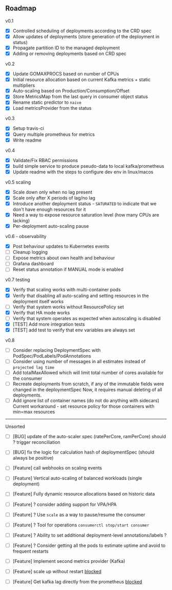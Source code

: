 ## Roadmap
v0.1
* [x] Controlled scheduling of deployments according to the CRD spec
* [x] Allow updates of deployments (store generation of the deployment in status)
* [x] Propagate partition ID to the managed deployment
* [x] Adding or removing deployments based on CRD spec

v0.2
* [x] Update GOMAXPROCS based on number of CPUs
* [x] Initial resource allocation based on current Kafka metrics + static multipliers
* [x] Auto-scaling based on Production/Consumption/Offset
* [x] Store MetricsMap from the last query in consumer object status
* [x] Rename static predictor to `naive`
* [x] Load metricsProvider from the status

v0.3
* [x] Setup travis-ci
* [x] Query multiple prometheus for metrics
* [x] Write readme

v0.4
* [x] Validate/Fix RBAC permissions
* [x] build simple service to produce pseudo-data to local kafka/prometheus
* [x] Update readme with the steps to configure dev env in linux/macos

v0.5 scaling
* [x] Scale down only when no lag present
* [x] Scale only after X periods of lag/no lag
* [x] Introduce another deployment status - `SATURATED` to indicate that we don't have
    enough resources for it
* [x] Need a way to expose resource saturation level (how many CPUs are lacking)
* [x] Per-deployment auto-scaling pause

v0.6  - observability
* [x] Post behaviour updates to Kubernetes events
* [ ] Cleanup logging
* [ ] Expose metrics about own health and behaviour
* [ ] Grafana dashboard
* [ ] Reset status annotation if MANUAL mode is enabled

v0.7 testing
* [x] Verify that scaling works with multi-container pods
* [x] Verify that disabling all auto-scaling and setting resources in the deployment itself works 
* [ ] Verify that system works without ResourcePolicy set
* [x] Verify that HA mode works
* [ ] Verify that system operates as expected when autoscaling is disabled 
* [x] [TEST] Add more integration tests 
* [x] [TEST] add test to verify that env variables are always set

v0.8
* [ ] Consider replacing DeploymentSpec with PodSpec/PodLabels/PodAnnotations 
* [ ] Consider using number of messages in all estimates instead of `projected lag time`
* [ ] Add totalMaxAllowed which will limit total number of cores available for the consumer
* [ ] Recreate deployments from scratch, if any of the immutable fields were changed in the deploymentSpec
      Now, it requires manual deleting of all deployments.
* [ ] Add ignore list of container names (do not do anything with sidecars)
      Current workaround - set resource policy for those containers with min=max resources

-------
Unsorted
* [ ] [BUG] update of the auto-scaler spec (ratePerCore, ramPerCore) should ? trigger reconciliation
* [ ] [BUG] fix the logic for calculation hash of deploymentSpec (should always be positive) 

* [ ] [Feature] call webhooks on scaling events
* [ ] [Feature] Vertical auto-scaling of balanced workloads (single deployment)
* [ ] [Feature] Fully dynamic resource allocations based on historic data
* [ ] [Feature] ? consider adding support for VPA/HPA 
* [ ] [Feature] ? Use `scale` as a way to pause/resume the consumer
* [ ] [Feature] ? Tool for operations `consumerctl stop/start consumer`
* [ ] [Feature] ? Ability to set additional deployment-level annotations/labels ?
* [ ] [Feature] ? Consider getting all the pods to estimate uptime and avoid to frequent restarts
* [ ] [Feature] Implement second metrics provider (Kafka)
* [ ] [Feature] scale up without restart [blocked](https://github.com/kubernetes/kubernetes/issues/5774)
* [ ] [Feature] Get kafka lag directly from the prometheus [blocked](https://cwiki.apache.org/confluence/display/KAFKA/489%3A+Kafka+Consumer+Record+Latency+Metric)
